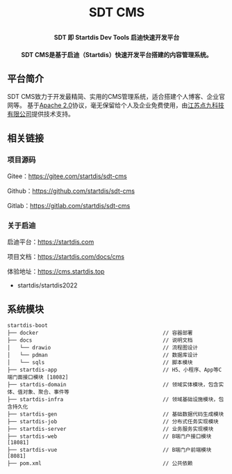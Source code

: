 <h1 align="center" style="margin: 30px 0 30px; font-weight: bold;">SDT CMS</h1>
<h4 align="center">SDT 即 Startdis Dev Tools 启迪快速开发平台</h4>
<h4 align="center">SDT CMS是基于启迪（Startdis）快速开发平台搭建的内容管理系统。</h4>

## 平台简介

SDT CMS致力于开发最精简、实用的CMS管理系统，适合搭建个人博客、企业官网等。 基于[Apache 2.0](https://www.apache.org/licenses/LICENSE-2.0)协议，毫无保留给个人及企业免费使用，由[江苏点九科技有限公司](https://dianjiu.cc)提供技术支持。

## 相关链接
### 项目源码
Gitee：https://gitee.com/startdis/sdt-cms

Github：https://github.com/startdis/sdt-cms  

Gitlab：https://gitlab.com/startdis/sdt-cms

### 关于启迪
启迪平台：https://startdis.com  

项目文档：https://startdis.com/docs/cms  

体验地址：https://cms.startdis.top  
- startdis/startdis2022

## 系统模块

~~~
startdis-boot     
├── docker                                        // 容器部署
├── docs                                          // 说明文档
│   └── drawio                                    // 流程图设计
│   └── pdman                                     // 数据库设计
│   └── sqls                                      // 脚本模块
├── startdis-app                                  // H5、小程序、App等C端门面接口模块 [18082]
├── startdis-domain                               // 领域实体模块，包含实体、值对象、聚合、事件等
├── startdis-infra                                // 领域基础设施模块，包含持久化
├── startdis-gen                                  // 基础数据代码生成模块
├── startdis-job                                  // 分布式任务实现模块
├── startdis-server                               // 业务服务实现模块
├── startdis-web                                  // B端门户接口模块 [18081]
├── startdis-vue                                  // B端门户前端模块 [8081]
├── pom.xml                                       // 公共依赖
~~~

